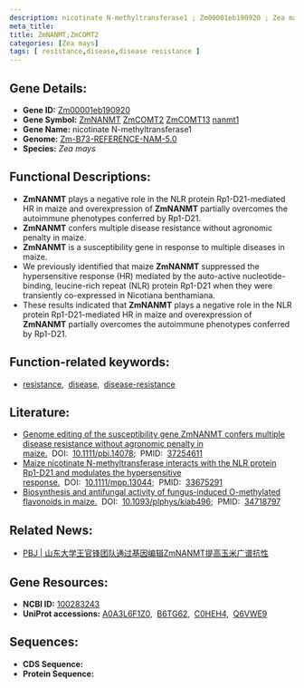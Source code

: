 ```yaml
---
description: nicotinate N-methyltransferase1 ; Zm00001eb190920 ; Zea mays
meta_title:
title: ZmNANMT;ZmCOMT2
categories: [Zea mays]
tags: [ resistance,disease,disease resistance ]
---
```


## Gene Details:
- **Gene ID:**	[Zm00001eb190920](https://www.maizegdb.org/gene_center/gene/Zm00001eb190920)
- **Gene Symbol:** <u>ZmNANMT</u>&nbsp;<u>ZmCOMT2</u>&nbsp;<u>ZmCOMT13</u>&nbsp;<u>nanmt1</u>
- **Gene Name:** nicotinate N-methyltransferase1
- **Genome:** [Zm-B73-REFERENCE-NAM-5.0](https://www.maizegdb.org/genome/assembly/Zm-B73-REFERENCE-NAM-5.0)
- **Species:** *Zea mays*

## Functional Descriptions:
   - **ZmNANMT** plays a negative role in the NLR protein Rp1-D21-mediated HR in maize and overexpression of **ZmNANMT** partially overcomes the autoimmune phenotypes conferred by Rp1-D21.
   - **ZmNANMT** confers multiple disease resistance without agronomic penalty in maize.
   - **ZmNANMT** is a susceptibility gene in response to multiple diseases in maize.
   - We previously identified that maize **ZmNANMT** suppressed the hypersensitive response (HR) mediated by the auto-active nucleotide-binding, leucine-rich repeat (NLR) protein Rp1-D21 when they were transiently co-expressed in Nicotiana benthamiana.
   - These results indicated that **ZmNANMT** plays a negative role in the NLR protein Rp1-D21-mediated HR in maize and overexpression of **ZmNANMT** partially overcomes the autoimmune phenotypes conferred by Rp1-D21.

## Function-related keywords:
- [resistance](/tags/resistance/),&nbsp;&nbsp;[disease](/tags/disease/),&nbsp;&nbsp;[disease-resistance](/tags/disease-resistance/)

## Literature:
   - [Genome editing of the susceptibility gene ZmNANMT confers multiple disease resistance without agronomic penalty in maize.]( https://onlinelibrary.wiley.com/doi/10.1111/pbi.14078)&nbsp;&nbsp;DOI:&nbsp;&nbsp;[10.1111/pbi.14078](https://onlinelibrary.wiley.com/doi/10.1111/pbi.14078);&nbsp;&nbsp;PMID:&nbsp;&nbsp;[37254611](https://pubmed.ncbi.nlm.nih.gov/37254611/)
   - [Maize nicotinate N-methyltransferase interacts with the NLR protein Rp1-D21 and modulates the hypersensitive response.]( https://bsppjournals.onlinelibrary.wiley.com/doi/10.1111/mpp.13044)&nbsp;&nbsp;DOI:&nbsp;&nbsp;[10.1111/mpp.13044](https://bsppjournals.onlinelibrary.wiley.com/doi/10.1111/mpp.13044);&nbsp;&nbsp;PMID:&nbsp;&nbsp;[33675291](https://pubmed.ncbi.nlm.nih.gov/33675291/)
   - [Biosynthesis and antifungal activity of fungus-induced O-methylated flavonoids in maize.]( https://academic.oup.com/plphys/article/188/1/167/6412572)&nbsp;&nbsp;DOI:&nbsp;&nbsp;[10.1093/plphys/kiab496](https://academic.oup.com/plphys/article/188/1/167/6412572);&nbsp;&nbsp;PMID:&nbsp;&nbsp;[34718797](https://pubmed.ncbi.nlm.nih.gov/34718797/)

## Related News:
   - [PBJ | 山东大学王官锋团队通过基因编辑ZmNANMT提高玉米广谱抗性](https://mp.weixin.qq.com/s/KNZwKdOEwmEvqFGkI0cXog)

## Gene Resources:
- **NCBI ID:** [100283243](https://www.ncbi.nlm.nih.gov/gene/?term=100283243)
- **UniProt accessions:** [A0A3L6F1Z0](https://www.uniprot.org/uniprotkb/A0A3L6F1Z0/entry),&nbsp;&nbsp;[B6TG62](https://www.uniprot.org/uniprotkb/B6TG62/entry),&nbsp;&nbsp;[C0HEH4](https://www.uniprot.org/uniprotkb/C0HEH4/entry),&nbsp;&nbsp;[Q6VWE9](https://www.uniprot.org/uniprotkb/Q6VWE9/entry)



## Sequences:
- **CDS Sequence:**
- **Protein Sequence:**
